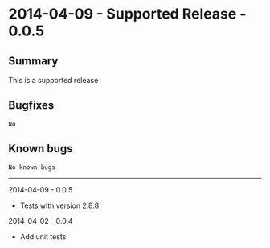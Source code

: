 2014-04-09 - Supported Release - 0.0.5
============

## Summary

This is a supported release

## Bugfixes

    No

## Known bugs

    No known bugs

---

2014-04-09 - 0.0.5

* Tests with version 2.8.8

2014-04-02 - 0.0.4

* Add unit tests
